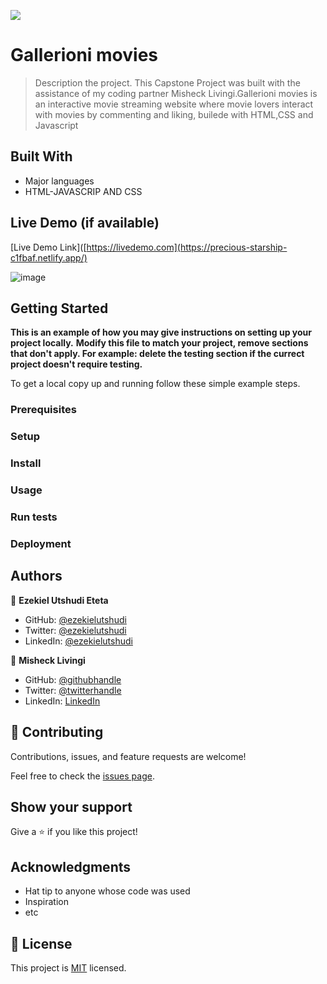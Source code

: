 ![](https://img.shields.io/badge/Microverse-blueviolet)

# Gallerioni movies

> Description the project.
>This Capstone Project was built with the assistance of my coding partner Misheck Livingi.Gallerioni movies is an interactive movie streaming website where movie lovers interact with movies by commenting and liking, builede with HTML,CSS and Javascript 


## Built With

- Major languages
- HTML-JAVASCRIP AND CSS


## Live Demo (if available)

[Live Demo Link]([https://livedemo.com](https://precious-starship-c1fbaf.netlify.app/)

![image](https://user-images.githubusercontent.com/81693905/175305559-44768da5-5f0e-4f8e-82da-8b777840c57a.png)



## Getting Started

**This is an example of how you may give instructions on setting up your project locally.**
**Modify this file to match your project, remove sections that don't apply. For example: delete the testing section if the currect project doesn't require testing.**


To get a local copy up and running follow these simple example steps.

### Prerequisites

### Setup

### Install

### Usage

### Run tests

### Deployment



## Authors

👤 **Ezekiel Utshudi Eteta**

- GitHub: [@ezekielutshudi](https://github.com/EzekielUtshudi)
- Twitter: [@ezekielutshudi](https://twitter.com/UtshudiEzekiel)
- LinkedIn: [@ezekielutshudi](https://www.linkedin.com/in/ezekiel-utshudi-195782162/)

👤 **Misheck Livingi**

- GitHub: [@githubhandle](https://github.com/misheck12)
- Twitter: [@twitterhandle](https://twitter.com/mishecklivingi2)
- LinkedIn: [LinkedIn](https://www.linkedin.com/in/misheck-livingi-a0b536142/)
## 🤝 Contributing

Contributions, issues, and feature requests are welcome!

Feel free to check the [issues page](../../issues/).

## Show your support

Give a ⭐️ if you like this project!

## Acknowledgments

- Hat tip to anyone whose code was used
- Inspiration
- etc

## 📝 License

This project is [MIT](./MIT.md) licensed.
